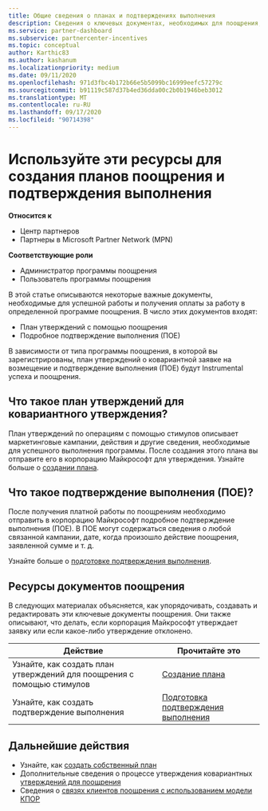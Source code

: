 ```yaml
---
title: Общие сведения о планах и подтверждениях выполнения
description: Сведения о ключевых документах, необходимых для поощрения, включая план утверждений о ковариантной заявке на утверждение и подробное подтверждение выполнения (ПОЕ).
ms.service: partner-dashboard
ms.subservice: partnercenter-incentives
ms.topic: conceptual
author: Karthic83
ms.author: kashanum
ms.localizationpriority: medium
ms.date: 09/11/2020
ms.openlocfilehash: 971d3fbc4b172b66e5b5099bc16999eefc57279c
ms.sourcegitcommit: b91119c587d37b4ed36dda00c2b0b1946beb3012
ms.translationtype: MT
ms.contentlocale: ru-RU
ms.lasthandoff: 09/17/2020
ms.locfileid: "90714398"
---
```

# <a name="use-these-resources-to-help-you-create-incentives-plans-and-proofs-of-execution"></a>Используйте эти ресурсы для создания планов поощрения и подтверждения выполнения

**Относится к**

- Центр партнеров
- Партнеры в Microsoft Partner Network (MPN)

**Соответствующие роли**

- Администратор программы поощрения
- Пользователь программы поощрения

В этой статье описываются некоторые важные документы, необходимые для успешной работы и получения оплаты за работу в определенной программе поощрения. В число этих документов входят:

- План утверждений с помощью поощрения
- Подробное подтверждение выполнения (ПОЕ)

В зависимости от типа программы поощрения, в которой вы зарегистрированы, план утверждений о ковариантной заявке на возмещение и подтверждение выполнения (ПОЕ) будут Instrumental успеха и поощрения.

## <a name="what-is-an-incentives-co-op-claims-plan"></a>Что такое план утверждений для ковариантного утверждения?

План утверждений по операциям с помощью стимулов описывает маркетинговые кампании, действия и другие сведения, необходимые для успешного выполнения программы. После создания этого плана вы отправите его в корпорацию Майкрософт для утверждения. Узнайте больше о [создании плана](incentives-create-your-plan.md).

## <a name="what-is-a-proof-of-execution-poe"></a>Что такое подтверждение выполнения (ПОЕ)?

После получения платной работы по поощрениям необходимо отправить в корпорацию Майкрософт подробное подтверждение выполнения (ПОЕ). В ПОЕ могут содержаться сведения о любой связанной кампании, дате, когда произошло действие поощрения, заявленной сумме и т. д. 

Узнайте больше о [подготовке подтверждения выполнения](incentives-prepare-your-proof-of-execution.md).

## <a name="incentives-document-resources"></a>Ресурсы документов поощрения

В следующих материалах объясняется, как упорядочивать, создавать и редактировать эти ключевые документы поощрения. Они также описывают, что делать, если корпорация Майкрософт утверждает заявку или если какое-либо утверждение отклонено.

|  **Действие**  |  **Прочитайте это**  |
|--------------|-----------|
| Узнайте, как создать план утверждений для поощрения с помощью стимулов | [Создание плана](incentives-create-your-plan.md)  |
Узнайте, как создать подтверждение выполнения | [Подготовка подтверждения выполнения](incentives-prepare-your-proof-of-execution.md)  |

## <a name="next-steps"></a>Дальнейшие действия

- Узнайте, как [создать собственный план](incentives-create-your-plan.md)
- Дополнительные сведения о процессе утверждения ковариантных [утверждений для поощрения](claims-overview.md)
- Сведения о [связях клиентов поощрения с использованием модели КПОР](submit-osa-claim.md)